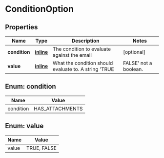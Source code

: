 
# ConditionOption

## Properties
Name | Type | Description | Notes
------------ | ------------- | ------------- | -------------
**condition** | [**inline**](#ConditionEnum) | The condition to evaluate against the email |  [optional]
**value** | [**inline**](#ValueEnum) | What the condition should evaluate to. A string &#39;TRUE|FALSE&#39; not a boolean. |  [optional]


<a name="ConditionEnum"></a>
## Enum: condition
Name | Value
---- | -----
condition | HAS_ATTACHMENTS


<a name="ValueEnum"></a>
## Enum: value
Name | Value
---- | -----
value | TRUE, FALSE



